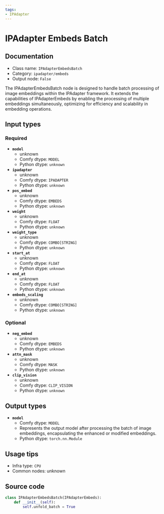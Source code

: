 ```yaml
---
tags:
- IPAdapter
---
```


# IPAdapter Embeds Batch
## Documentation
- Class name: `IPAdapterEmbedsBatch`
- Category: `ipadapter/embeds`
- Output node: `False`

The IPAdapterEmbedsBatch node is designed to handle batch processing of image embeddings within the IPAdapter framework. It extends the capabilities of IPAdapterEmbeds by enabling the processing of multiple embeddings simultaneously, optimizing for efficiency and scalability in embedding operations.
## Input types
### Required
- **`model`**
    - unknown
    - Comfy dtype: `MODEL`
    - Python dtype: `unknown`
- **`ipadapter`**
    - unknown
    - Comfy dtype: `IPADAPTER`
    - Python dtype: `unknown`
- **`pos_embed`**
    - unknown
    - Comfy dtype: `EMBEDS`
    - Python dtype: `unknown`
- **`weight`**
    - unknown
    - Comfy dtype: `FLOAT`
    - Python dtype: `unknown`
- **`weight_type`**
    - unknown
    - Comfy dtype: `COMBO[STRING]`
    - Python dtype: `unknown`
- **`start_at`**
    - unknown
    - Comfy dtype: `FLOAT`
    - Python dtype: `unknown`
- **`end_at`**
    - unknown
    - Comfy dtype: `FLOAT`
    - Python dtype: `unknown`
- **`embeds_scaling`**
    - unknown
    - Comfy dtype: `COMBO[STRING]`
    - Python dtype: `unknown`
### Optional
- **`neg_embed`**
    - unknown
    - Comfy dtype: `EMBEDS`
    - Python dtype: `unknown`
- **`attn_mask`**
    - unknown
    - Comfy dtype: `MASK`
    - Python dtype: `unknown`
- **`clip_vision`**
    - unknown
    - Comfy dtype: `CLIP_VISION`
    - Python dtype: `unknown`
## Output types
- **`model`**
    - Comfy dtype: `MODEL`
    - Represents the output model after processing the batch of image embeddings, encapsulating the enhanced or modified embeddings.
    - Python dtype: `torch.nn.Module`
## Usage tips
- Infra type: `CPU`
- Common nodes: unknown


## Source code
```python
class IPAdapterEmbedsBatch(IPAdapterEmbeds):
    def __init__(self):
        self.unfold_batch = True

```
